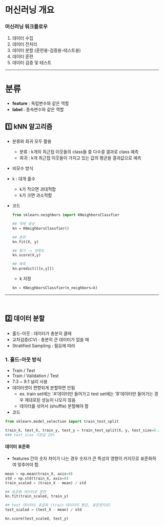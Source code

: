 # 머신러닝 개요

### 머신러닝 워크플로우
1. 데이터 수집
2. 데이터 전처리
3. 데이터 분할 (훈련용-검증용-테스트용)
4. 데이터 훈련
5. 데이터 검증 및 테스트

---

# 분류
- **feature** : 독립변수와 같은 역할
- **label** : 종속변수와 같은 역할

## 1️⃣ kNN 알고리즘
- 분류와 회귀 모두 활용
    - 분류 : k개의 최근접 이웃들의 class들 중 다수결 결과로 class 예측
    - 회귀 : k개 최근접 이웃들이 가지고 있는 값의 평균을 결과값으로 예측
- 비모수 방식
- k : 대개 홀수
    - k가 작으면 과대적합
    - k가 크면 과소적합

- 코드
    ```python
    from sklearn.neighbors import KNeighborsClassfier
    
    ## 객체 생성
    kn = KNeighborsClassfier()

    ## 훈련
    kn.fit(X, y)

    ## 평가 -> 정확도
    kn.score(X,y)

    ## 예측
    kn.predict([[x,y]])
    ```
    - k 지정
    ```python
    kn = KNeighborsClassfier(n_neighbors=k)
    ```
---
<br>

## 2️⃣ 데이터 분할
- 홀드-아웃 : 데이터가 충분히 클때
- 교차검증(CV) : 충분히 큰 데이터가 없을 때
- Stratified Sampling : 필요에 따라

### 1. 홀드-아웃 방식
- Train / Test
- Train / Validation / Test
- 7:3 ~ 9:1 널리 사용
- 데이터셋이 편향되게 분할하면 안됨
    - ex. train set에는 'A'데이터만 들어가고 test set에는 'B'데이터만 들어가는 경우 제대로된 성능이 나오지 않음
    - 데이터를 섞어서 (shuffle) 분할해야 함
- 코드
```python
from sklearn.model_selection import train_test_split

train_X, test_X, train_y, test_y = train_test_split(X, y, test_size=0.25, shuffle=True)
### test_size 기본값 25%
```

#### 데이터 표준화
- features 간의 숫자 차이가 나는 경우 숫자가 큰 특성의 영향이 커지므로 표준화하여 맞추어야 함.
```python
mean = np.mean(train_X, axis=0)
std = np.std(train_X, axis=0)
train_scaled = (train_X - mean) / std

## 표준화 데이터로 훈련
kn.fit(train_scaled, train_y)

## test 데이터도 표준화 (train 데이터의 평균, 표준편차로)
test_scaled = (test_X - mean) / std

kn.score(test_scaled, test_y)
```